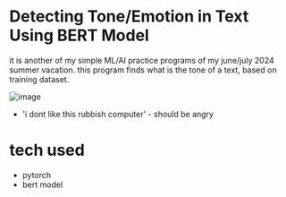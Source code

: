 # Detecting Tone/Emotion in Text Using BERT Model

it is another of my simple ML/AI practice programs of my june/july 2024 summer vacation. this program finds what is the tone of a text, based on training dataset.

![image](https://github.com/mujtaba-io/tone-detection-in-text/assets/38527141/3bb6403a-9a81-4bb6-8bf1-78d543abd486)


- 'i dont like this rubbish computer' - should be angry

# tech used

- pytorch
- bert model
